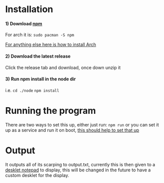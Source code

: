 # Installation

#### 1) Download [npm](https://www.npmjs.com/)

For arch it is:
```sudo pacman -S npm```    
   
[For anything else here is how to install Arch](https://wiki.archlinux.org/title/installation_guide)

#### 2) Download the latest release

Click the release tab and download, once down unzip it

#### 3) Run npm install in the node dir
i.e.
  ```cd ./node```
  ```npm install```

# Running the program
There are two ways to set this up, either just run:
  ```npm run```
or you can set it up as a service and run it on boot, [this should help to set that up](https://wiki.archlinux.org/title/systemd#Writing_unit_files)

# Output
It outputs all of its scarping to output.txt, currently this is then given to a [desklet notepad](https://cinnamon-spices.linuxmint.com/desklets/view/38) to display, this will be changed in the future to have a custom desklet for the display.
